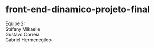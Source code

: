 # front-end-dinamico-projeto-final

Equipe 2:
</br>
Stéfany Mikaelle
</br>
Gustavo Correia
</br>
Gabriel Hermenegildo
